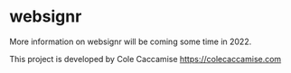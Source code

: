 # websignr
More information on websignr will be coming some time in 2022.

This project is developed by Cole Caccamise
https://colecaccamise.com
